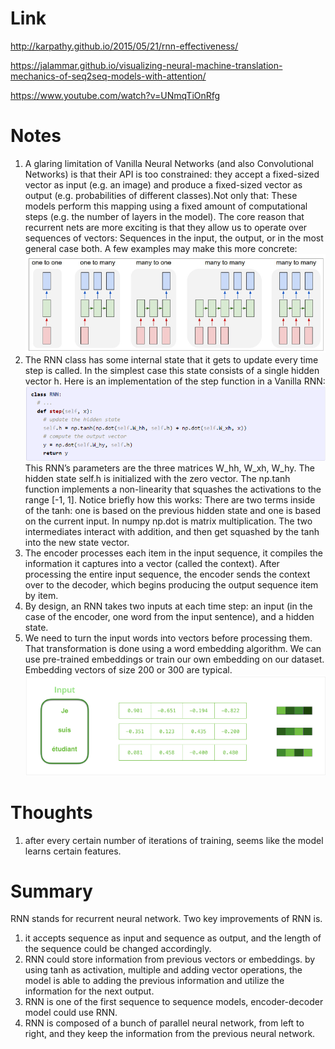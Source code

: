 Link
===============
<p>

http://karpathy.github.io/2015/05/21/rnn-effectiveness/

https://jalammar.github.io/visualizing-neural-machine-translation-mechanics-of-seq2seq-models-with-attention/

https://www.youtube.com/watch?v=UNmqTiOnRfg

</p>


Notes
===============
1. A glaring limitation of Vanilla Neural Networks (and also Convolutional Networks) is that
   their API is too constrained: they accept a fixed-sized vector as input (e.g. an image) and 
   produce a fixed-sized vector as output (e.g. probabilities of different classes).Not only that: 
   These models perform this mapping using a fixed amount of computational steps (e.g. the number of 
   layers in the model). The core reason that recurrent nets are more exciting is that they allow us
   to operate over sequences of vectors: Sequences in the input, the output, or in the most general case both.
   A few examples may make this more concrete:
   ![img.png](img.png)
2. The RNN class has some internal state that it gets to update every time step is called.
   In the simplest case this state consists of a single hidden vector h. Here is an implementation 
   of the step function in a Vanilla RNN:
   ![img.png](img_1.png)
   This RNN’s parameters are the three matrices W_hh, W_xh, W_hy. The hidden state self.h is initialized 
   with the zero vector. The np.tanh function implements a non-linearity that squashes the activations to
   the range [-1, 1]. Notice briefly how this works: There are two terms inside of the tanh: one is based 
   on the previous hidden state and one is based on the current input. In numpy np.dot is matrix 
   multiplication. The two intermediates interact with addition, and then get squashed by the tanh 
   into the new state vector.
3. The encoder processes each item in the input sequence, it compiles the information it captures into 
   a vector (called the context). After processing the entire input sequence, the encoder sends the 
   context over to the decoder, which begins producing the output sequence item by item.
4. By design, an RNN takes two inputs at each time step: an input (in the case of the encoder, 
   one word from the input sentence), and a hidden state. 
5. We need to turn the input words into vectors before processing them. That transformation is 
   done using a word embedding algorithm. We can use pre-trained embeddings or train our own 
   embedding on our dataset. Embedding vectors of size 200 or 300 are typical.
   ![img_2.png](img_2.png)


Thoughts
===============
1. after every certain number of iterations of training, seems like the model learns certain features.  


Summary
===============
RNN stands for recurrent neural network. Two key improvements of RNN is. 
1. it accepts sequence as input and sequence as output, and the length of the sequence could be changed accordingly.
2. RNN could store information from previous vectors or embeddings. 
by using tanh as activation, multiple and adding vector operations, the model is able to adding the previous 
information and utilize the information for the next output.
3. RNN is one of the first sequence to sequence models, encoder-decoder model could use RNN.
4. RNN is composed of a bunch of parallel neural network, from left to right, and they keep the information
   from the previous neural network. 